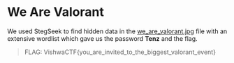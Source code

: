 # We Are Valorant

We used StegSeek to find hidden data in the [we_are_valorant.jpg](we_are_valorant.jpg) file with an extensive wordlist which gave us the password **Tenz** and the flag.

>FLAG: VishwaCTF{you_are_invited_to_the_biggest_valorant_event}